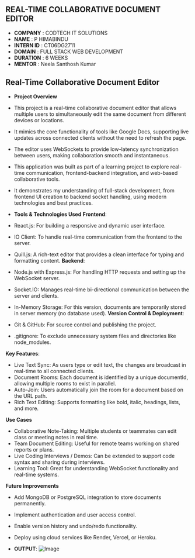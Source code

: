 ## REAL-TIME COLLABORATIVE DOCUMENT EDITOR

- **COMPANY** : CODTECH IT SOLUTIONS
- **NAME** : P HIMABINDU
- **INTERN ID** : CT06DG2711
- **DOMAIN** : FULL STACK WEB DEVELOPMENT
- **DURATION** : 6 WEEKS
- **MENTOR** : Neela Santhosh Kumar

## Real-Time Collaborative Document Editor
- **Project Overview**
- This project is a real-time collaborative document editor that allows multiple users to simultaneously edit the same document from different devices or locations.
- It mimics the core functionality of tools like Google Docs, supporting live updates across connected clients without the need to refresh the page.
- The editor uses WebSockets to provide low-latency synchronization between users, making collaboration smooth and instantaneous.
- This application was built as part of a learning project to explore real-time communication, frontend-backend integration, and web-based collaborative tools.
- It demonstrates my understanding of full-stack development, from frontend UI creation to backend socket handling, using modern technologies and best practices.

- **Tools & Technologies Used**
**Frontend**:
- React.js: For building a responsive and dynamic user interface.
- IO Client: To handle real-time communication from the frontend to the server.
- Quill.js: A rich-text editor that provides a clean interface for typing and formatting content.
**Backend**:
- Node.js with Express.js: For handling HTTP requests and setting up the WebSocket server.
- Socket.IO: Manages real-time bi-directional communication between the server and clients.
- In-Memory Storage: For this version, documents are temporarily stored in server memory (no database used).
**Version Control & Deployment**:
- Git & GitHub: For source control and publishing the project.
- .gitignore: To exclude unnecessary system files and directories like node_modules.

**Key Features**:
- Live Text Sync: As users type or edit text, the changes are broadcast in real-time to all connected clients.
- Document Rooms: Each document is identified by a unique documentId, allowing multiple rooms to exist in parallel.
- Auto-Join: Users automatically join the room for a document based on the URL path.
- Rich Text Editing: Supports formatting like bold, italic, headings, lists, and more.

**Use Cases**
- Collaborative Note-Taking: Multiple students or teammates can edit class or meeting notes in real time.
- Team Document Editing: Useful for remote teams working on shared reports or plans.
- Live Coding Interviews / Demos: Can be extended to support code syntax and sharing during interviews.
- Learning Tool: Great for understanding WebSocket functionality and real-time systems.

**Future Improvements**
- Add MongoDB or PostgreSQL integration to store documents permanently.
- Implement authentication and user access control.
- Enable version history and undo/redo functionality.
- Deploy using cloud services like Render, Vercel, or Heroku.

- **OUTPUT**:
  ![Image](https://github.com/user-attachments/assets/b2eb8178-e345-4a18-bda2-6e830ed24875)
